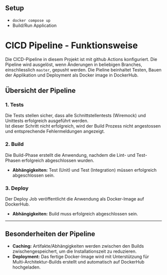 ## Setup

- `docker compose up` <br>
-  Build/Run Application





# CICD Pipeline - Funktionsweise

Die CICD-Pipeline in diesem Projekt ist mit github Actions konfiguriert. Die Pipeline wird ausgelöst, wenn Änderungen in beliebigen Branches, einschliesslich `master`, gepusht werden.
Die Pieline beinhaltet Testen, Bauen der Applikation und Deployment als Docker image in DockerHub.

## Übersicht der Pipeline

### **1. Tests**
Die Tests stellen sicher, dass alle Schnittstellentests (Wiremock) und Unittests erfolgreich ausgeführt werden. <br>
Ist dieser Schritt nicht erfolgreich, wird der Build Prozess nicht angestossen und entsprechende Fehlermeldungen angezeigt.

### **2. Build**
Die Build-Phase erstellt die Anwendung, nachdem die Lint- und Test-Phasen erfolgreich abgeschlossen wurden.
- **Abhängigkeiten:** Test (Unit) und Test (Integration) müssen erfolgreich abgeschlossen sein.

### **3. Deploy**
Der Deploy Job veröffentlicht die Anwendung als Docker-Image auf DockerHub.
- **Abhängigkeiten:** Build muss erfolgreich abgeschlossen sein.


---

## Besonderheiten der Pipeline

- **Caching:** Artifakte/Abhängigkeiten werden zwischen den Builds zwischengespeichert, um die Installationszeit zu reduzieren.
- **Deployment:** Das fertige Docker-Image wird mit Unterstützung für Multi-Architektur-Builds erstellt und automatisch auf DockerHub hochgeladen.
